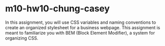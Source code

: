 # m10-hw10-chung-casey
In this assignment, you will use CSS variables and naming conventions to create an organized stylesheet for a business webpage. This assignment is meant to familiarize you with BEM (Block Element Modifier), a system for organizing CSS.
